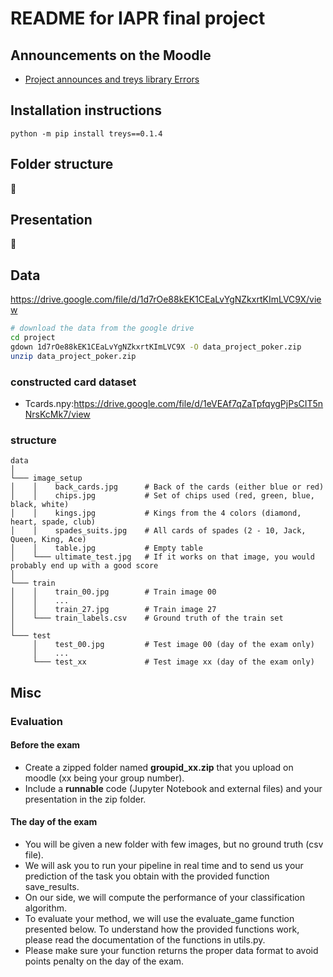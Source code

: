 # README for IAPR final project

## Announcements on the Moodle

- [Project announces and treys library Errors](https://moodle.epfl.ch/mod/forum/discuss.php?d=76543)

## Installation instructions

```shell
python -m pip install treys==0.1.4
```

## Folder structure

:construction:

## Presentation

:construction:

## Data

<https://drive.google.com/file/d/1d7rOe88kEK1CEaLvYgNZkxrtKImLVC9X/view>

```bash
# download the data from the google drive
cd project
gdown 1d7rOe88kEK1CEaLvYgNZkxrtKImLVC9X -O data_project_poker.zip
unzip data_project_poker.zip
```

### constructed card dataset

- Tcards.npy:<https://drive.google.com/file/d/1eVEAf7qZaTpfqygPjPsCIT5nNrsKcMk7/view>



### structure

```shell
data
│
└─── image_setup
│    │    back_cards.jpg      # Back of the cards (either blue or red)
│    │    chips.jpg           # Set of chips used (red, green, blue, black, white)
│    │    kings.jpg           # Kings from the 4 colors (diamond, heart, spade, club)
│    │    spades_suits.jpg    # All cards of spades (2 - 10, Jack, Queen, King, Ace)
│    │    table.jpg           # Empty table
│    └─── ultimate_test.jpg   # If it works on that image, you would probably end up with a good score
│
└─── train
│    │    train_00.jpg        # Train image 00
│    │    ...
│    │    train_27.jpg        # Train image 27
│    └─── train_labels.csv    # Ground truth of the train set
│
└─── test
     │    test_00.jpg         # Test image 00 (day of the exam only)
     │    ...
     └─── test_xx             # Test image xx (day of the exam only)
```

## Misc

### Evaluation

#### Before the exam

- Create a zipped folder named **groupid_xx.zip** that you upload on moodle (xx being your group number).
- Include a **runnable** code (Jupyter Notebook and external files) and your presentation in the zip folder.

#### The day of the exam

- You will be given a new folder with few images, but no ground truth (csv file).
- We will ask you to run your pipeline in real time and to send us your prediction of the task you obtain with the provided function save_results.
- On our side, we will compute the performance of your classification algorithm.
- To evaluate your method, we will use the evaluate_game function presented below. To understand how the provided functions work, please read the documentation of the functions in utils.py.
- Please make sure your function returns the proper data format to avoid points penalty on the day of the exam.
